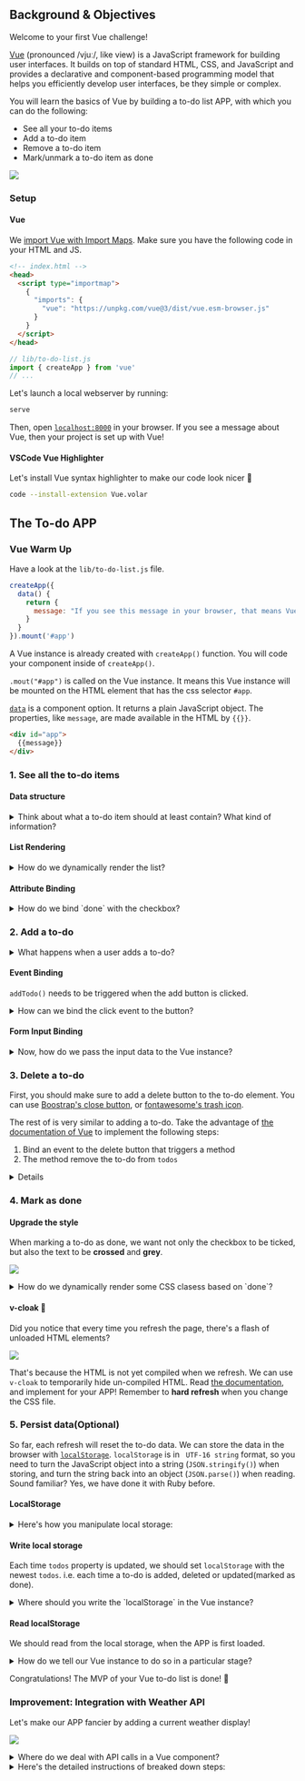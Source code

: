 ## Background & Objectives

Welcome to your first Vue challenge!

[Vue](https://vuejs.org/guide/introduction.html) (pronounced /vjuː/, like view) is a JavaScript framework for building user interfaces. It builds on top of standard HTML, CSS, and JavaScript and provides a declarative and component-based programming model that helps you efficiently develop user interfaces, be they simple or complex.

You will learn the basics of Vue by building a to-do list APP, with which you can do the following:

- See all your to-do items
- Add a to-do item
- Remove a to-do item
- Mark/unmark a to-do item as done

![](https://raw.githubusercontent.com/lewagon/fullstack-images/master/frontend/to-do-list-vue-user-flow.gif)

### Setup

#### Vue

We [import Vue with Import Maps](https://vuejs.org/guide/quick-start.html#enabling-import-maps). Make sure you have the following code in your HTML and JS.

```html
<!-- index.html -->
<head>
  <script type="importmap">
    {
      "imports": {
        "vue": "https://unpkg.com/vue@3/dist/vue.esm-browser.js"
      }
    }
  </script>
</head>
```

```js
// lib/to-do-list.js
import { createApp } from 'vue'
// ...
```

Let's launch a local webserver by running:

```bash
serve
```

Then, open [`localhost:8000`](http://localhost:8000) in your browser. If you see a message about Vue, then your project is set up with Vue!

#### VSCode Vue Highlighter

Let's install Vue syntax highlighter to make our code look nicer 💅

```bash
code --install-extension Vue.volar
```


## The To-do APP

### Vue Warm Up

Have a look at the `lib/to-do-list.js` file.

```js
createApp({
  data() {
    return {
      message: "If you see this message in your browser, that means Vue is successfully mounted! 🙌"
    }
  }
}).mount('#app')
```

A Vue instance is already created with `createApp()` function. You will code your component inside of `createApp()`.

`.mout("#app")` is called on the Vue instance. It means this Vue instance will be mounted on the HTML element that has the css selector `#app`.

[`data`](https://vuejs.org/api/options-state.html#data) is a component option. It returns a plain JavaScript object. The properties, like `message`, are made available in the HTML by `{{}}`.

```html
<div id="app">
  {{message}}
</div>
```


### 1. See all the to-do items

#### Data structure

<details>
  <summary>Think about what a to-do item should at least contain? What kind of information?</summary>

  - `title`: a string that contains what the item is about.
  - `done`: a boolean that indicates whether the item is done or not.

  A list of to-dos in `JSON` format should look like this:

  ```js
  [
    { title: "Code a to-do list", done: true },
    { title: "Code a to-do list in Vue", done: false }
  ]
  ```

  We can put this list in `data` option as initial data, and assign it to a meaningful property, like `todos` or `items`. It is important to name things in a meaningful way, so your code is readable to your future self and others.

  ```js
  createApp({
    data() {
      return {
        todos: [
          { title: "Code a to-do list", done: true },
          { title: "Code a to-do list in Vue", done: false }
        ]
      }
    }
  }).mount('#app')
  ```
</details>

#### List Rendering

<details>
  <summary>How do we dynamically render the list?</summary>

  We can use a built-in directives [`v-for`](https://vuejs.org/api/built-in-directives.html#v-for). It's like `.each` in Ruby. Read the documentation, and write your code in `index.html` to render your to-do list based on `todos`.

  ℹ️ You already coded a to-do list in the first challenge so feel free to re-use some of the HTML you previously wrote.
</details>

#### Attribute Binding

<details>
  <summary>How do we bind `done` with the checkbox?</summary>

  The `done` boolean is represented by the checkbox.

  ![](https://raw.githubusercontent.com/lewagon/fullstack-images/master/frontend/to-do-checkbox.png)

  A [checkbox](https://developer.mozilla.org/en-US/docs/Web/HTML/Element/input/checkbox) is checked depending on the `checked` property.

  ```html
  <!-- this checkbox is checked -->
  <input type="checkbox" name="Checkbox 1" checked>

  <!-- this checkbox is unchecked -->
  <input type="checkbox" name="Checkbox 2">
  ```

  We can use [`v-bind`](https://vuejs.org/api/built-in-directives.html#v-bind) to dynamically render HTML attributes. In the checkbox's case, we can do the following:

  ```html
  <input type="checkbox" v-bind:checked="the_done_boolean_goes_here">
  ```
</details>

### 2. Add a to-do

<details>
  <summary>What happens when a user adds a to-do?</summary>

  1. User fills in the to-do title
  2. User clicks a button
  3. the to-do is added and appears on the list.

  When the button is clicked, the Vue instance needs to take care of getting the data and adding it to the list. We will create a [method](https://vuejs.org/api/options-state.html#methods) called `addTodo()` to take care of all these.

  Methods are defined in `methods` option:

  ```js
  createApp({
    data() {
    // ...
    },
    methods: {
      addTodo() {
        console.log("Adding a todo...")
      }
    }
  }).mount('#app')
  ```
</details>


#### Event Binding

`addTodo()` needs to be triggered when the add button is clicked.

<details>

  <summary>How can we bind the click event to the button?</summary>

  We can use [`v-on`](https://vuejs.org/api/built-in-directives.html#v-on) to listen to the click event.

  ```html
  <button v-on:click="addTodo">Add</button>
  ```

  Check in your browser console, can you see the `console.log` you added in your method? If so, then your event binding is successful!
</details>

#### Form Input Binding

<details>
  <summary>Now, how do we pass the input data to the Vue instance?</summary>

  We can use [`v-model`](https://vuejs.org/guide/essentials/forms.html#form-input-bindings). It's similar to `v-bind`. `v-bind` creates a **one-way binding** - from Vue instance to the HTML. `v-model` is **two-ways**. It's often used in forms, because we need to sync the state of form input with corresponding state in JavaScript.

  To use `v-model`, we should first have a property declared in `data()` option.

  ```js
  data() {
    return {
      // ...
      newTodo: null
    }
  },
  ```

  Then we bind it to the input element in HTML.

  ```html
  <input v-model="newTodo" placeholder="Your to-do goes here" />
  ```

  Note that every property in `data()` is accessible with `this.propertyName`. Now you can access user's input with `this.newTodo` in the Vue instance. Try it out!


  ##### Pseudo-code for addTodo()

  1. Construct a to-do object based on user input.
  2. Add it to the `todos` list.

  One thing cool about Vue is its [**reactivity**](https://vuejs.org/guide/extras/reactivity-in-depth.html). `data()` is reactive, meaning that changes in `data()` trigger an update in the DOM. See how changing `this.todos` automatically updates the DOM.

  You may also notice that after adding a to-do, user's input stays in the input field. Considering that `v-model`'s binding is two-ways, how would you reset the input?
</details>

### 3. Delete a to-do

First, you should make sure to add a delete button to the to-do element. You can use [Boostrap's close button](https://getbootstrap.com/docs/5.0/components/close-button/), or [fontawesome's trash icon](https://fontawesome.com/search?q=trash&o=r).

The rest of is very similar to adding a to-do. Take the advantage of [the documentation of Vue](https://vuejs.org/guide/introduction.html) to implement the following steps:

1. Bind an event to the delete button that triggers a method
2. The method remove the to-do from `todos`

<details>
  <sumamry>Question & Hint</summary>

  ❓ How does this method know which to-do to delete?
  ❓ What is the unique identifier of each to-do? You can use this to identify which to-do to delete.

  💡 You can pass an argument to a method.
  💡 You have access to index in `v-for`.
</details>

### 4. Mark as done

#### Upgrade the style

When marking a to-do as done, we want not only the checkbox to be ticked, but also the text to be **crossed** and **grey**.

![](https://raw.githubusercontent.com/lewagon/fullstack-images/master/frontend/cross-to-do-item.png)

<details>
  <summary>How do we dynamically render some CSS clasess based on `done`?</summary>

  You can do `v-bind` on `class` attribute, and pass a JavaScript object, that's made of the pairs of **class name** and **a boolean** indicating whether the class will be applied or not:

  ```html
  <div class="container" v-bind:class="{ 'cssClassName1': true, 'cssClassName2': false }">
    Hello
  </div>
  ```

  generates the following HTML:


  ```html
  <div class="container cssClassName1">
    Hello
  </div>
  ```

  Find the Boostrap classes that gray out and cross out the text. Don't reinvent the wheel!


  You may notice that checking and unchecking the to-do *doesn't* really make the text crossed and grey. Try and print the `done` property as itself in the HTML with `{{ todo.done }}` to see what it returns, and you will notice something. 👀

  Checking and unchecking the checkbox doesn't change `done`! 🫢

  Because `v-bind` is only from the Vue instance to the HTML, it doesn't know what the user changes. Let's make this mark as done real by changing `v-bind` to `v-model`.
</details>

#### v-cloak 🧥

Did you notice that every time you refresh the page, there's a flash of unloaded HTML elements?

![](https://raw.githubusercontent.com/lewagon/fullstack-images/master/frontend/vue-un-compiled-flash.gif)

That's because the HTML is not yet compiled when we refresh. We can use `v-cloak` to temporarily hide un-compiled HTML. Read [the documentation](https://vuejs.org/api/built-in-directives.html#v-cloak), and implement for your APP! Remember to **hard refresh** when you change the CSS file.


### 5. Persist data(Optional)

So far, each refresh will reset the to-do data. We can store the data in the browser with [`localStorage`](https://developer.mozilla.org/en-US/docs/Web/API/Window/localStorage). `localStorage` is in ` UTF-16 string` format, so you need to turn the JavaScript object into a string (`JSON.stringify()`) when storing, and turn the string back into an object (`JSON.parse()`) when reading. Sound familiar? Yes, we have done it with Ruby before.

#### LocalStorage

<details>
  <summary>Here's how you manipulate local storage:</summary>

  To add data in `localStorage`, you can use `setItem()`:

  ```js
  localStorage.setItem('myCat', 'Tom');
  ```

  To read data from `localStorage`, you can use `getItem()`:

  ```js
  localStorage.getItem('myCat'); // => 'Tom'
  ```

  To see the `localStorage` in your browser, open up the inspector. For Chrome, you can find it in `Application`.

  ![](https://raw.githubusercontent.com/lewagon/fullstack-images/master/frontend/browser-local-storage.png)
</details>

#### Write local storage

Each time `todos` property is updated, we should set `localStorage` with the newest `todos`. i.e. each time a to-do is added, deleted or updated(marked as done).

<details>
  <summary>Where should you write the `localStorage` in the Vue instance?</summary>

  #### Watchers

  When the action that you want to do depends on a data property change, you can set up a [watchers](https://vuejs.org/guide/essentials/watchers.html#watchers) to watch for `todos` property's changes - each time it changes, you need to write `localStorage`. You will need to use the [Deep Watchers](https://vuejs.org/guide/essentials/watchers.html#deep-watchers) since `todos` is an array.
</details>

#### Read localStorage

We should read from the local storage, when the APP is first loaded.

<details>
  <summary>How do we tell our Vue instance to do so in a particular stage?</summary>

  ##### Lifecycle Hooks

  Each Vue component instance goes through a series of initialization steps when it's created - for example, it needs to set up data observation, compile the template, mount the instance to the DOM, and update the DOM when data changes. Along the way, it also runs functions called lifecycle hooks, giving users the opportunity to add their own code at specific stages. See all the [lifecycle hooks](https://vuejs.org/api/options-lifecycle.html).

  We will read `localStorage` in [`mounted()`](https://vuejs.org/api/options-lifecycle.html).

  ```js
  createApp({
    data() {
    // ...
    },
    methods: {
    // ...
    },
    mounted() {
      // TODO:
      // 1. Read todos from localStorage
      // 2. Set `this.todos` based on the data
    }
  }).mount('#app')
  ```
</details>

Congratulations! The MVP of your Vue to-do list is done! 🥳


### Improvement: Integration with Weather API

Let's make our APP fancier by adding a current weather display!

![](https://raw.githubusercontent.com/lewagon/fullstack-images/master/frontend/to-do-with-weather.png)

<details>
  <summary>Where do we deal with API calls in a Vue component?</summary>

  In the [`created()`](https://vuejs.org/api/options-lifecycle.html#created) lifecycle hook! This is when `data` and `methods` are ready, but the DOM is not. Perfect stage for making API calls!

  ```js
  createApp({
    data() {
    // ...
    },
    methods: {
    // ...
    },
    created() {
      // TODO: get user location & call weather api
    }
  }).mount('#app')
  ```
</details>

<details>
  <summary>Here's the detailed instructions of breaked down steps:</summary>

  #### 1. Get current location

  We can retrieve the **current location** of a user with the browser native [`getCurrentPosition()`](https://developer.mozilla.org/en-US/docs/Web/API/Geolocation/getCurrentPosition):

  ```javascript
  navigator.geolocation.getCurrentPosition((data) => {
    console.log(data)
  })
  ```

  Make sure your OS and browser allow you to share the location.

  #### 2. Get weather information

  The goal of this step is to get the weather information of the current location. We will use the same [OpenWeatherMap API](https://home.openweathermap.org/) that we used a few lectures ago.

  <details>
    <summary>Here's a recap of how to use the API.</summary>

    Go to [OpenWeatherMap API](https://home.openweathermap.org/) and log in to your account to get your API key. You should find it [here](https://home.openweathermap.org/api_keys). You all will be creating accounts at the same time, which can create some delay in the keys activation by Open Weather. To avoid this problem, **share your API key with your buddy** to limit the number of keys to activate.

    You are allowed to perform 60 calls / minute for free, which should be plenty enough for this challenge.

    Go to [Current weather data](https://openweathermap.org/current)  to read about how to get the current weather of a location.
    weather icon
  </details>

  #### 3. Turn the weather information into an icon

  If you successfully retrieved the current weather, in the response, you should be able to find a string that represents the weather's icon. Read about the [weather icons](https://openweathermap.org/weather-conditions#Icon-list) and make an icon URL based on your fetched weather information.

  #### 4. Display it in HTML

  Use the icon URL with `<img>` to display it in the HTML. How do we make the icon URL accessible in the HTML? Which attribute should you bind the URL to?

  #### 5. Spinner

  You may notice that it takes time for the weather API to get the weather information. Instead of letting the icon appear abruptly, let's display a spinner when weather is still loading.

  ![](https://raw.githubusercontent.com/lewagon/fullstack-images/master/frontend/to-do-with-weather.gif)

  You can use [Bootstrap spinner](https://getbootstrap.com/docs/4.2/components/spinners/) and [`v-if` and `v-else`](https://vuejs.org/api/built-in-directives.html#v-if) to conditionally render the elemnts.

  That's it! Congratulations on your first Vue APP! 🥂
</details>
